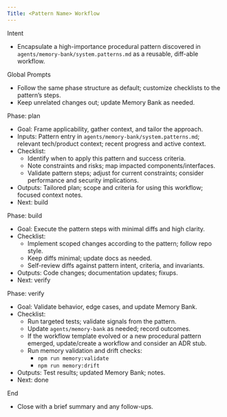 ```yaml
---
Title: <Pattern Name> Workflow
---
```


Intent
- Encapsulate a high-importance procedural pattern discovered in `agents/memory-bank/system.patterns.md` as a reusable, diff-able workflow.

Global Prompts
- Follow the same phase structure as default; customize checklists to the pattern’s steps.
- Keep unrelated changes out; update Memory Bank as needed.

Phase: plan
- Goal: Frame applicability, gather context, and tailor the approach.
- Inputs: Pattern entry in `agents/memory-bank/system.patterns.md`; relevant tech/product context; recent progress and active context.
- Checklist:
  - Identify when to apply this pattern and success criteria.
  - Note constraints and risks; map impacted components/interfaces.
  - Validate pattern steps; adjust for current constraints; consider performance and security implications.
- Outputs: Tailored plan; scope and criteria for using this workflow; focused context notes.
- Next: build

Phase: build
- Goal: Execute the pattern steps with minimal diffs and high clarity.
- Checklist:
  - Implement scoped changes according to the pattern; follow repo style.
  - Keep diffs minimal; update docs as needed.
  - Self-review diffs against pattern intent, criteria, and invariants.
- Outputs: Code changes; documentation updates; fixups.
- Next: verify

Phase: verify
- Goal: Validate behavior, edge cases, and update Memory Bank.
- Checklist:
  - Run targeted tests; validate signals from the pattern.
  - Update `agents/memory-bank` as needed; record outcomes.
  - If the workflow template evolved or a new procedural pattern emerged, update/create a workflow and consider an ADR stub.
  - Run memory validation and drift checks:
    - `npm run memory:validate`
    - `npm run memory:drift`
- Outputs: Test results; updated Memory Bank; notes.
- Next: done

End
- Close with a brief summary and any follow-ups.
